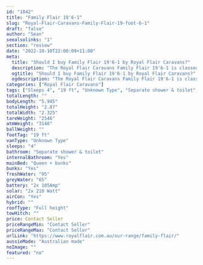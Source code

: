```yaml
---
id: "1042"
title: "Family Flair 19'6-1"
slug: "Royal-Flair-Caravans-Family-Flair-19-foot-6-1"
draft: "false"
author: "Sean"
seealsolinks: "1"
section: "review"
date: "2022-10-10T22:00:09+11:00"
meta:
  title: "Should I buy Family Flair 19'6-1 by Royal Flair Caravans?"
  description: "The Royal Flair Caravans Family Flair 19'6-1 is classed as Unknown Type, and sleeps 4 people. It is Australian made and comes in at 19 ft. It generally has Separate shower & toilet."
  ogtitle: "Should I buy Family Flair 19'6-1 by Royal Flair Caravans?"
  ogdescription: "The Royal Flair Caravans Family Flair 19'6-1 is classed as Unknown Type, and sleeps 4 people. It is Australian made and comes in at 19 ft. It generally has Separate shower & toilet."
categories: ["Royal Flair Caravans"]
tags: ["Sleeps 4", "19 ft", "Unknown Type", "Separate shower & toilet", "Full height", "Price Unknown", "Australian made"]
totalLength: ""
bodyLength: "5.945"
totalHeight: "2.87"
totalWidth: "2.325"
tareWeight: "2546"
atmWeight: "3146"
ballWeight: ""
footTag: "19 ft"
vanType: "Unknown Type"
sleeps: "4"
bathroom: "Separate shower & toilet"
internalBathroom: "Yes"
mainBed: "Queen + bunks"
bunks: "Yes"
freshWater: "95"
greyWater: "65"
battery: "2x 105Amp"
solar: "2x 210 Watt"
airCon: "Yes"
hybrid: ""
roofType: "Full height"
towHitch: ""
price: Contact Seller
priceRangeMin: "Contact Seller"
priceRangeMax: "Contact Seller"
urlLink: "https://www.royalflair.com.au/our-range/family-flair/"
aussieMade: "Australian made"
noImage: ""
featured: "no"
---
```

